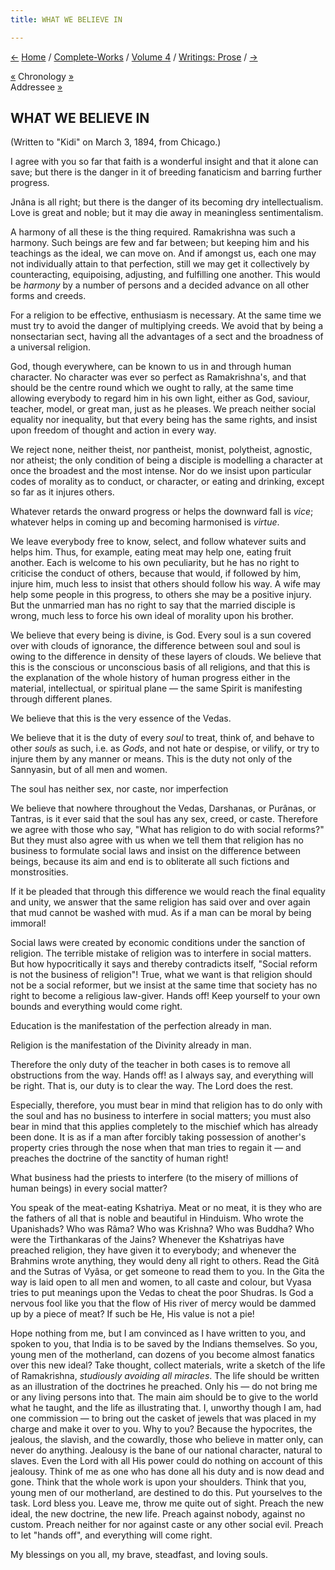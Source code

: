 ```yaml
---
title: WHAT WE BELIEVE IN

---
```

<div>

[←](a_message_of_sympathy_to_a_friend.htm) [Home](../../../index.htm) /
[Complete-Works](../../complete_works.htm) / [Volume
4](../volume_4_contents.htm) / [Writings:
Prose](writings_prose_contents.htm) / [→](our_duty_to_the_masses.htm)

  

[«](../../volume_9/letters_fifth_series/011_mother.htm) Chronology
[»](../../volume_9/letters_fifth_series/012_mother.htm)  
Addressee [»](../../volume_5/epistles_first_series/015_kidi.htm)

## WHAT WE BELIEVE IN

(Written to "Kidi" on March 3, 1894, from Chicago.)

I agree with you so far that faith is a wonderful insight and that it
alone can save; but there is the danger in it of breeding fanaticism and
barring further progress.

Jnâna is all right; but there is the danger of its becoming dry
intellectualism. Love is great and noble; but it may die away in
meaningless sentimentalism.

A harmony of all these is the thing required. Ramakrishna was such a
harmony. Such beings are few and far between; but keeping him and his
teachings as the ideal, we can move on. And if amongst us, each one may
not individually attain to that perfection, still we may get it
collectively by counteracting, equipoising, adjusting, and fulfilling
one another. This would be *harmony* by a number of persons and a
decided advance on all other forms and creeds.

For a religion to be effective, enthusiasm is necessary. At the same
time we must try to avoid the danger of multiplying creeds. We avoid
that by being a nonsectarian sect, having all the advantages of a sect
and the broadness of a universal religion.

God, though everywhere, can be known to us in and through human
character. No character was ever so perfect as Ramakrishna's, and that
should be the centre round which we ought to rally, at the same time
allowing everybody to regard him in his own light, either as God,
saviour, teacher, model, or great man, just as he pleases. We preach
neither social equality nor inequality, but that every being has the
same rights, and insist upon freedom of thought and action in every way.

We reject none, neither theist, nor pantheist, monist, polytheist,
agnostic, nor atheist; the only condition of being a disciple is
modelling a character at once the broadest and the most intense. Nor do
we insist upon particular codes of morality as to conduct, or character,
or eating and drinking, except so far as it injures others.

Whatever retards the onward progress or helps the downward fall is
*vice*; whatever helps in coming up and becoming harmonised is *virtue*.

We leave everybody free to know, select, and follow whatever suits and
helps him. Thus, for example, eating meat may help one, eating fruit
another. Each is welcome to his own peculiarity, but he has no right to
criticise the conduct of others, because that would, if followed by him,
injure him, much less to insist that others should follow his way. A
wife may help some people in this progress, to others she may be a
positive injury. But the unmarried man has no right to say that the
married disciple is wrong, much less to force his own ideal of morality
upon his brother.

We believe that every being is divine, is God. Every soul is a sun
covered over with clouds of ignorance, the difference between soul and
soul is owing to the difference in density of these layers of clouds. We
believe that this is the conscious or unconscious basis of all
religions, and that this is the explanation of the whole history of
human progress either in the material, intellectual, or spiritual plane
— the same Spirit is manifesting through different planes.

We believe that this is the very essence of the Vedas.

We believe that it is the duty of every *soul* to treat, think of, and
behave to other *souls* as such, i.e. as *Gods*, and not hate or
despise, or vilify, or try to injure them by any manner or means. This
is the duty not only of the Sannyasin, but of all men and women.

The soul has neither sex, nor caste, nor imperfection

We believe that nowhere throughout the Vedas, Darshanas, or Purânas, or
Tantras, is it ever said that the soul has any sex, creed, or caste.
Therefore we agree with those who say, "What has religion to do with
social reforms?" But they must also agree with us when we tell them that
religion has no business to formulate social laws and insist on the
difference between beings, because its aim and end is to obliterate all
such fictions and monstrosities.

If it be pleaded that through this difference we would reach the final
equality and unity, we answer that the same religion has said over and
over again that mud cannot be washed with mud. As if a man can be moral
by being immoral!

Social laws were created by economic conditions under the sanction of
religion. The terrible mistake of religion was to interfere in social
matters. But how hypocritically it says and thereby contradicts itself,
"Social reform is not the business of religion"! True, what we want is
that religion should not be a social reformer, but we insist at the same
time that society has no right to become a religious law-giver. Hands
off! Keep yourself to your own bounds and everything would come right.

Education is the manifestation of the perfection already in man.

Religion is the manifestation of the Divinity already in man.

Therefore the only duty of the teacher in both cases is to remove all
obstructions from the way. Hands off! as I always say, and everything
will be right. That is, our duty is to clear the way. The Lord does the
rest.

Especially, therefore, you must bear in mind that religion has to do
only with the soul and has no business to interfere in social matters;
you must also bear in mind that this applies completely to the mischief
which has already been done. It is as if a man after forcibly taking
possession of another's property cries through the nose when that man
tries to regain it — and preaches the doctrine of the sanctity of human
right!

What business had the priests to interfere (to the misery of millions of
human beings) in every social matter?

You speak of the meat-eating Kshatriya. Meat or no meat, it is they who
are the fathers of all that is noble and beautiful in Hinduism. Who
wrote the Upanishads? Who was Râma? Who was Krishna? Who was Buddha? Who
were the Tirthankaras of the Jains? Whenever the Kshatriyas have
preached religion, they have given it to everybody; and whenever the
Brahmins wrote anything, they would deny all right to others. Read the
Gitâ and the Sutras of Vyâsa, or get someone to read them to you. In the
Gita the way is laid open to all men and women, to all caste and colour,
but Vyasa tries to put meanings upon the Vedas to cheat the poor
Shudras. Is God a nervous fool like you that the flow of His river of
mercy would be dammed up by a piece of meat? If such be He, His value is
not a pie!

Hope nothing from me, but I am convinced as I have written to you, and
spoken to you, that India is to be saved by the Indians themselves. So
you, young men of the motherland, can dozens of you become almost
fanatics over this new ideal? Take thought, collect materials, write a
sketch of the life of Ramakrishna, *studiously avoiding all miracles*.
The life should be written as an illustration of the doctrines he
preached. Only his — do not bring me or any living persons into that.
The main aim should be to give to the world what he taught, and the life
as illustrating that. I, unworthy though I am, had one commission — to
bring out the casket of jewels that was placed in my charge and make it
over to you. Why to you? Because the hypocrites, the jealous, the
slavish, and the cowardly, those who believe in matter only, can never
do anything. Jealousy is the bane of our national character, natural to
slaves. Even the Lord with all His power could do nothing on account of
this jealousy. Think of me as one who has done all his duty and is now
dead and gone. Think that the whole work is upon your shoulders. Think
that you, young men of our motherland, are destined to do this. Put
yourselves to the task. Lord bless you. Leave me, throw me quite out of
sight. Preach the new ideal, the new doctrine, the new life. Preach
against nobody, against no custom. Preach neither for nor against caste
or any other social evil. Preach to let "hands off", and everything will
come right.

My blessings on you all, my brave, steadfast, and loving souls.

</div>
